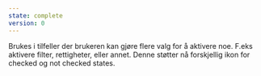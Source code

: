 ```yaml
---
state: complete
version: 0
---
```

Brukes i tilfeller der brukeren kan gjøre flere valg for å aktivere noe. F.eks aktivere filter, rettigheter, eller annet.  Denne støtter nå forskjellig ikon for checked og not checked states.
